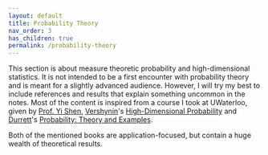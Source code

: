 ```yaml
---
layout: default
title: Probability Theory
nav_order: 3
has_children: true
permalink: /probability-theory
---
```


This section is about measure theoretic probability and high-dimensional statistics. It is not intended to be a first encounter with probability theory and is meant for a slightly advanced audience. However, I will try my best to include references and results that explain something uncommon in the notes. Most of the content is inspired from a course I took at UWaterloo, given by [Prof. Yi Shen](https://sites.google.com/site/yishenenglish/), [Vershynin](https://www.math.uci.edu/~rvershyn/)'s [High-Dimensional Probability](https://www.math.uci.edu/~rvershyn/papers/HDP-book/HDP-book.pdf) and [Durrett](https://services.math.duke.edu/~rtd/)'s [Probability: Theory and Examples](https://services.math.duke.edu/~rtd/PTE/PTE5_011119.pdf).

Both of the mentioned books are application-focused, but contain a huge wealth of theoretical results.
